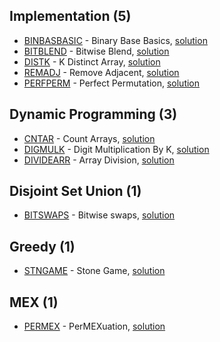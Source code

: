 ## Implementation (5)
* [BINBASBASIC](https://www.codechef.com/problems/BINBASBASIC) - Binary Base Basics, [solution](./BINBASBASIC)
* [BITBLEND](https://www.codechef.com/problems/BITBLEND) - Bitwise Blend, [solution](./BITBLEND)
* [DISTK](https://www.codechef.com/problems/DISTK) - K Distinct Array, [solution](./DISTK)
* [REMADJ](https://www.codechef.com/problems/REMADJ) - Remove Adjacent, [solution](./REMADJ)
* [PERFPERM](https://www.codechef.com/problems/PERFPERM) - Perfect Permutation, [solution](./PERFPERM)

## Dynamic Programming (3)
* [CNTAR](https://www.codechef.com/problems/CNTAR) - Count Arrays, [solution](./CNTAR)
* [DIGMULK](https://www.codechef.com/problems/DIGMULK) - Digit Multiplication By K, [solution](./DIGMULK)
* [DIVIDEARR](https://www.codechef.com/problems/DIVIDEARR) - Array Division, [solution](./DIVIDEARR)

## Disjoint Set Union (1)
* [BITSWAPS](https://www.codechef.com/problems/BITSWAPS) - Bitwise swaps, [solution](./BITSWAPS)

## Greedy (1)
* [STNGAME](https://www.codechef.com/problems/STNGAME) - Stone Game, [solution](./STNGAME)

## MEX (1)
* [PERMEX](https://www.codechef.com/problems/PERMEX) - PerMEXuation, [solution](./PERMEX)